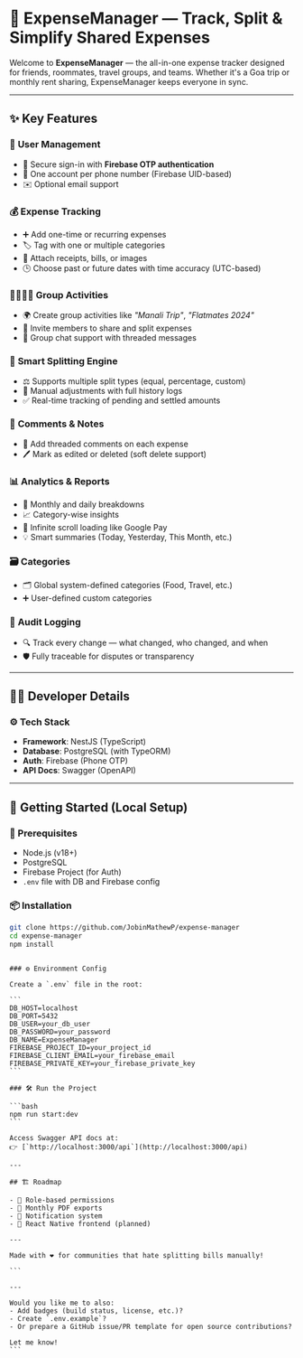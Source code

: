# 💸 ExpenseManager — Track, Split & Simplify Shared Expenses

Welcome to **ExpenseManager** — the all-in-one expense tracker designed for friends, roommates, travel groups, and teams. Whether it's a Goa trip or monthly rent sharing, ExpenseManager keeps everyone in sync.

---

## ✨ Key Features

### 👥 **User Management**

- 🔐 Secure sign-in with **Firebase OTP authentication**
- 📱 One account per phone number (Firebase UID-based)
- ✉️ Optional email support

### 💰 **Expense Tracking**

- ➕ Add one-time or recurring expenses
- 🏷️ Tag with one or multiple categories
- 🧾 Attach receipts, bills, or images
- 🕒 Choose past or future dates with time accuracy (UTC-based)

### 👨‍👩‍👧‍👦 **Group Activities**

- 🌍 Create group activities like _"Manali Trip"_, _"Flatmates 2024"_
- 👬 Invite members to share and split expenses
- 💬 Group chat support with threaded messages

### 🧮 **Smart Splitting Engine**

- ⚖️ Supports multiple split types (equal, percentage, custom)
- 🔄 Manual adjustments with full history logs
- ✅ Real-time tracking of pending and settled amounts

### 💬 **Comments & Notes**

- 💭 Add threaded comments on each expense
- 🖊️ Mark as edited or deleted (soft delete support)

### 📊 **Analytics & Reports**

- 📅 Monthly and daily breakdowns
- 📈 Category-wise insights
- 🔄 Infinite scroll loading like Google Pay
- 💡 Smart summaries (Today, Yesterday, This Month, etc.)

### 🗃️ **Categories**

- 🗂️ Global system-defined categories (Food, Travel, etc.)
- ➕ User-defined custom categories

### 📁 **Audit Logging**

- 🔍 Track every change — what changed, who changed, and when
- 🛡️ Fully traceable for disputes or transparency

---

## 🧑‍💻 Developer Details

### ⚙️ Tech Stack

- **Framework**: NestJS (TypeScript)
- **Database**: PostgreSQL (with TypeORM)
- **Auth**: Firebase (Phone OTP)
- **API Docs**: Swagger (OpenAPI)

---

## 🚀 Getting Started (Local Setup)

### 🧾 Prerequisites

- Node.js (v18+)
- PostgreSQL
- Firebase Project (for Auth)
- `.env` file with DB and Firebase config

### 📦 Installation

```bash
git clone https://github.com/JobinMathewP/expense-manager
cd expense-manager
npm install
```

````

### ⚙️ Environment Config

Create a `.env` file in the root:

```
DB_HOST=localhost
DB_PORT=5432
DB_USER=your_db_user
DB_PASSWORD=your_password
DB_NAME=ExpenseManager
FIREBASE_PROJECT_ID=your_project_id
FIREBASE_CLIENT_EMAIL=your_firebase_email
FIREBASE_PRIVATE_KEY=your_firebase_private_key
```

### 🛠 Run the Project

```bash
npm run start:dev
```

Access Swagger API docs at:
👉 [`http://localhost:3000/api`](http://localhost:3000/api)

---

## 🏗 Roadmap

- 🔐 Role-based permissions
- 🧾 Monthly PDF exports
- 🔔 Notification system
- 📱 React Native frontend (planned)

---

Made with ❤️ for communities that hate splitting bills manually!

```

---

Would you like me to also:
- Add badges (build status, license, etc.)?
- Create `.env.example`?
- Or prepare a GitHub issue/PR template for open source contributions?

Let me know!
```
````
